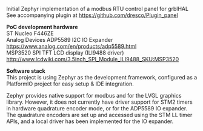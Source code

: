 Initial Zephyr implementation of a modbus RTU control panel for grblHAL  
See accompanying plugin at https://github.com/dresco/Plugin_panel

**PoC development hardware**  
ST Nucleo F446ZE  
Analog Devices ADP5589 I2C IO Expander https://www.analog.com/en/products/adp5589.html  
MSP3520 SPI TFT LCD display (ILI9488 driver) http://www.lcdwiki.com/3.5inch_SPI_Module_ILI9488_SKU:MSP3520  

**Software stack**  
This project is using Zephyr as the development framework, configured as a PlatformIO project for easy setup & IDE integration.

Zephyr provides native support for modbus and for the LVGL graphics library. However, it does not currently have driver support for STM2 timers in hardware quadrature encoder mode, or for the ADP5589 IO expander. The quadrature encoders are set up and accessed using the STM LL timer APIs, and a local driver has been implemented for the IO expander.